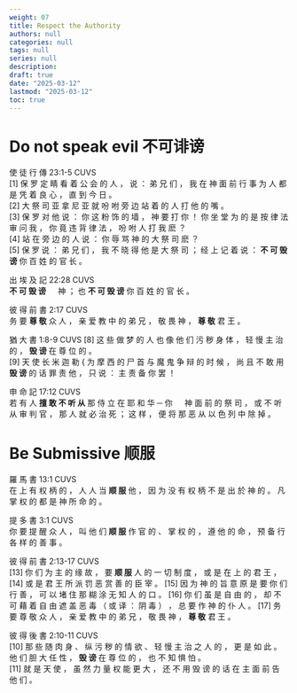 ```yaml
---
weight: 07 
title: Respect the Authority
authors: null
categories: null
tags: null
series: null
description: 
draft: true
date: "2025-03-12"
lastmod: "2025-03-12"
toc: true
---
```


<!--more-->

# Do not speak evil 不可诽谤

使 徒 行 傳 23:1-5 CUVS  
[1] 保 罗 定 睛 看 着 公 会 的 人 ， 说 ： 弟 兄 们 ， 我 在 神 面 前 行 事 为 人 都 是 凭 着 良 心 ， 直 到 今 日 。   
[2] 大 祭 司 亚 拿 尼 亚 就 吩 咐 旁 边 站 着 的 人 打 他 的 嘴 。   
[3] 保 罗 对 他 说 ： 你 这 粉 饰 的 墙 ， 神 要 打 你 ！ 你 坐 堂 为 的 是 按 律 法 审 问 我 ， 你 竟 违 背 律 法 ， 吩 咐 人 打 我 麽 ？   
[4] 站 在 旁 边 的 人 说 ： 你 辱 骂 神 的 大 祭 司 麽 ？   
[5] 保 罗 说 ： 弟 兄 们 ， 我 不 晓 得 他 是 大 祭 司 ； 经 上 记 着 说 ： <b>不 可 毁 谤</b> 你 百 姓 的 官 长 。

出 埃 及 記 22:28 CUVS   
<b>不 可 毁 谤</b> 　 神 ； 也 <b>不 可 毁 谤</b> 你 百 姓 的 官 长 。  

彼 得 前 書 2:17 CUVS  
务 要 <b>尊 敬</b> 众 人 ， 亲 爱 教 中 的 弟 兄 ， 敬 畏 神 ， <b>尊 敬</b> 君 王 。  

猶 大 書 1:8-9 CUVS
[8] 这 些 做 梦 的 人 也 像 他 们 污 秽 身 体 ， 轻 慢 主 治 的 ， <b>毁 谤</b> 在 尊 位 的 。   
[9] 天 使 长 米 迦 勒 { 为 摩 西 的 尸 首 与 魔 鬼 争 辩 的 时 候 ， 尚 且 不 敢 用 <b>毁 谤</b> 的 话 罪 责 他 ， 只 说 ： 主 责 备 你 罢 ！

申 命 記 17:12 CUVS  
若 有 人 <b>擅 敢 不 听 从</b> 那 侍 立 在 耶 和 华 ─ 你 　 神 面 前 的 祭 司 ， 或 不 听 从 审 判 官 ， 那 人 就 必 治 死 ； 这 样 ， 便 将 那 恶 从 以 色 列 中 除 掉 。


# Be Submissive 顺服

羅 馬 書 13:1 CUVS  
在 上 有 权 柄 的 ， 人 人 当 <b>顺 服</b> 他 ， 因 为 没 有 权 柄 不 是 出 於 神 的 。 凡 掌 权 的 都 是 神 所 命 的 。

提 多 書 3:1 CUVS  
你 要 提 醒 众 人 ， 叫 他 们 <b>顺 服</b> 作 官 的 、 掌 权 的 ， 遵 他 的 命 ， 预 备 行 各 样 的 善 事 。

彼 得 前 書 2:13-17 CUVS  
[13] 你 们 为 主 的 缘 故 ， 要 <b>顺 服</b> 人 的 一 切 制 度 ， 或 是 在 上 的 君 王 ， 
[14] 或 是 君 王 所 派 罚 恶 赏 善 的 臣 宰 。 
[15] 因 为 神 的 旨 意 原 是 要 你 们 行 善 ， 可 以 堵 住 那 糊 涂 无 知 人 的 口 。 
[16] 你 们 虽 是 自 由 的 ， 却 不 可 藉 着 自 由 遮 盖 恶 毒 （ 或 译 ： 阴 毒 ） ， 总 要 作 神 的 仆 人 。 
[17] 务 要 尊 敬 众 人 ， 亲 爱 教 中 的 弟 兄 ， 敬 畏 神 ， <b>尊 敬</b> 君 王 。

彼 得 後 書 2:10-11 CUVS  
[10] 那 些 随 肉 身 、 纵 污 秽 的 情 欲 、 轻 慢 主 治 之 人 的 ， 更 是 如 此 。 他 们 胆 大 任 性 ， <b>毁 谤</b> 在 尊 位 的 ， 也 不 知 惧 怕 。   
[11] 就 是 天 使 ， 虽 然 力 量 权 能 更 大 ， 还 不 用 毁 谤 的 话 在 主 面 前 告 他 们 。